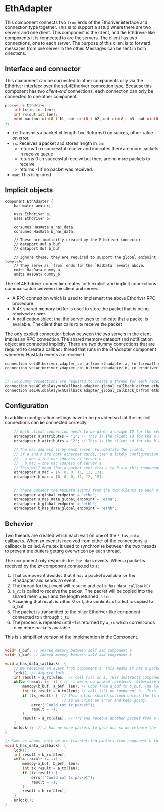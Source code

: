 # EthAdapter

This component connects two `from` ends of the Ethdriver interface and connection type together.
This is to support a setup where there are two servers and one client. This component is the client, and the Ethdriver-like
components it is connected to are the servers. The client has two connections, one to each server.
The purpose of this client is to forward messages from one server to the other. Messages can be sent in both directions.

## Interface and connector

This component can be connected to other components only via the Ethdriver interface over the seL4Ethdriver connection type.
Because this component has two _client-end_ connections, each connection can only be connected to one other component.

```c
procedure Ethdriver {
    int tx(in int len);
    int rx(out int len);
    void mac(out uint8_t b1, out uint8_t b2, out uint8_t b3, out uint8_t b4, out uint8_t b5, out uint8_t b6);
};

```
- `tx`: Transmits a packet of length `len`.  Returns 0 on succes, other value on error.
- `rx`: Receives a packet and stores length in `len`
  - returns 1 on successful receive and indicates there are more packets in receive queue
  - returns 0 on successful receive but there are no more packets to receive
  - returns -1 if no packet was received.
- `mac`: This is ignored

## Implicit objects


```
component EthAdapter {
    has mutex amutex;

    uses Ethdriver a;
    uses Ethdriver b;

    consumes HasData a_has_data;
    consumes HasData b_has_data;

    // These are implicitly created by the Ethdriver connector
    // dataport Buf a_buf;
    // dataport Buf b_buf;

    // Ignore these, they are required to support the global endpoint template
    // They serve as `from` ends for the `HasData` events above.
    emits HasData dummy_a;
    emits HasData dummy_b;

```

The seL4Ethdriver connector creates both explicit and implicit connections communication between the client and server.
- A RPC connection which is used to implement the above Ethdriver RPC procedure.
- A 4K shared memory buffer is used to store the packet that is being received or sent.
- A notification object that the server uses to indicate that a packet is available. The client then calls rx to
  receive the packet

The only explicit connection below between the two servers in the client implies an RPC connection.
The shared memory dataport and notification object are connected implictly.  There are two dummy connections that are
required to create a callback thread that runs in the EthAdapter component whenever HasData events are received.
```c
connection seL4Ethdriver adapter_con_a(from ethadapter.a, to firewall.client);
connection seL4Ethdriver adapter_con_b(from ethadapter.b, to ethdriver.client);


// Two dummy connections are required to create a thread for each receive event
connection seL4GlobalAsynchCallback adapter_global_callback_a(from ethadapter.dummy_a, to ethadapter.a_has_data);
connection seL4GlobalAsynchCallback adapter_global_callback_b(from ethadapter.dummy_b, to ethadapter.b_has_data);

```

## Configuration

In addition configuration settings have to be provided so that the implicit connections can be connected correctly.
```c
    // Each client connection needs to be given a unique ID for the server that it is being connected to.
    ethadapter.a_attributes = "1"; // This is the client id for the a component interface
    ethadapter.b_attributes = "2"; // This is the client id for the b component interface

    // The mac address is by each server to identify the client.
    // If a and b are both ethernet cards, then a likely configuration is:
    //   a_mac = the mac address of server b
    //   b_mac = the mac address of server a
    // This will mean that a packet sent from a to b via this component will appear to b as if it has a's mac address
    ethadapter.a_mac = [6, 0, 0, 11, 12, 13];
    ethadapter.b_mac = [6, 0, 0, 11, 12, 15];


    // These connect the HasData events from the two clients to each of the callback threads
    ethadapter.a_global_endpoint = "etha";
    ethadapter.a_has_data_global_endpoint = "etha";
    ethadapter.b_global_endpoint = "ethb";
    ethadapter.b_has_data_global_endpoint = "ethb";

```

## Behavior

Two threads are created which each wait on one of the `*_has_data` callbacks. When an event is received from either of
the connections, a callback is called. A mutex is used to synchronise between the two threads to prevent the buffers
getting overwritten by each thread.

The component only responds to`*_has_data` events. When a packet is received by the zv component connected to `a`:
1. That component decides that it has a packet available for the EthAdapter and sends an event.
2. The thread for that event will resume and call `a_has_data_callback()`
3. `a_rx` is called to receive the packet. The packet will be copied into the shared mem `a_buf` and the length
   returned in `len`
4. Assuming that result is either 0 or 1, the contents of a_buf is copied to b_buf
5. The packet is transmitted to the other Ethdriver-like component connected to `b` through `b_tx`
6. The process is repeated until -1 is returned by `a_rx` which corresponds to no more packets available.


This is a simplified version of the implemention in the Component.
```c

void* a_buf; // Shared memory between self and component a
void* b_buf; // Shared memory between self and component b

void a_has_data_callback() {
    // We received an event from component a. This means it has a packet for us
    lock(); // Acquire lock
    int result = a_rx(&len); // call rx() on a. THis instructs component a to copy the packet into the shared mem between us
    while (result != -1) { // -1 means no packed received.  Otherwise we have a packed in a_buf to send on.
        memcpy(b_buf, a_buf, len); // Copy from a_buf to b_buf. The lock we hold means that b_buf is safe to copy to
        int tx_result = b_tx(len); // call tx() on component b.  This instructs it to copy packet from shared mem and send it.
        if (tx_result) {  // This action should succeed unless the tx queue is full. We don't expect high throughput
                          // so we print an error and keep going.
            error("Could not tx packet");
            result = -1;
        }
        result = a_rx(&len); // Try and receive another packet from a and go back to the top of the loop
    }
    unlock();  // a has no more packets to give us, so we release the lock.
}

// Same as above, only we are transferring packets from component b to component a.
void b_has_data_callback() {
    lock();
    int result = b_rx(&len);
    while (result != -1) {
        memcpy(a_buf, b_buf, len);
        int tx_result = a_tx(len);
        if (tx_result) {
            error("Could not tx packet");
            result = -1;
        }
        result = b_rx(&len);
    }
    unlock();
}

```
